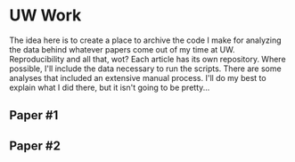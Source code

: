 # UW Work

The idea here is to create a place to archive the code I make for analyzing
the data behind whatever papers come out of my time at UW. Reproducibility and
all that, wot?  Each article has its own repository. Where possible, I'll 
include the data necessary to run the scripts. There are some analyses that
included an extensive manual process. I'll do my best to explain what I did
there, but it isn't going to be pretty...

## Paper #1

## Paper #2
